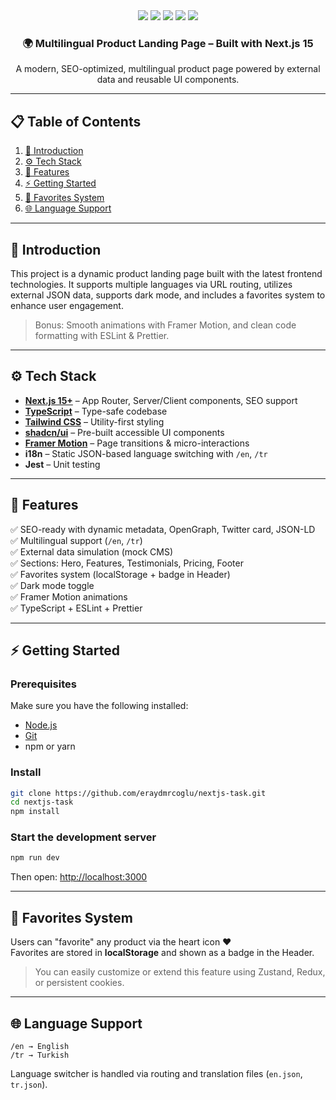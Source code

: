 <div align="center">
  <div>
    <img src="https://img.shields.io/badge/-Next.JS-black?style=for-the-badge&logoColor=white&logo=nextdotjs&color=black" />
    <img src="https://img.shields.io/badge/-Tailwind-06B6D4?style=for-the-badge&logo=tailwind-css&logoColor=white" />
    <img src="https://img.shields.io/badge/-shadcn/ui-EF4444?style=for-the-badge" />
    <img src="https://img.shields.io/badge/-TypeScript-3178C6?style=for-the-badge&logo=typescript&logoColor=white" />
    <img src="https://img.shields.io/badge/-FramerMotion-1E90FF?style=for-the-badge" />
  </div>

  <h3 align="center">🌍 Multilingual Product Landing Page – Built with Next.js 15</h3>

  <div align="center">
    A modern, SEO-optimized, multilingual product page powered by external data and reusable UI components.
  </div>
</div>

---

## 📋 Table of Contents

1. [🤖 Introduction](#-introduction)  
2. [⚙️ Tech Stack](#-tech-stack)  
3. [🔋 Features](#-features)  
4. [⚡ Getting Started](#-getting-started)  
5. [🧠 Favorites System](#-favorites-system)  
6. [🌐 Language Support](#-language-support)  

---

## 🤖 Introduction

This project is a dynamic product landing page built with the latest frontend technologies. It supports multiple languages via URL routing, utilizes external JSON data, supports dark mode, and includes a favorites system to enhance user engagement.

> Bonus: Smooth animations with Framer Motion, and clean code formatting with ESLint & Prettier.

---

## ⚙️ Tech Stack

- **[Next.js 15+](https://nextjs.org/)** – App Router, Server/Client components, SEO support  
- **[TypeScript](https://www.typescriptlang.org/)** – Type-safe codebase  
- **[Tailwind CSS](https://tailwindcss.com/)** – Utility-first styling  
- **[shadcn/ui](https://ui.shadcn.com/)** – Pre-built accessible UI components  
- **[Framer Motion](https://www.framer.com/motion/)** – Page transitions & micro-interactions  
- **i18n** – Static JSON-based language switching with `/en`, `/tr`  
- **Jest** – Unit testing

---

## 🔋 Features

✅ SEO-ready with dynamic metadata, OpenGraph, Twitter card, JSON-LD  
✅ Multilingual support (`/en`, `/tr`)  
✅ External data simulation (mock CMS)  
✅ Sections: Hero, Features, Testimonials, Pricing, Footer  
✅ Favorites system (localStorage + badge in Header)  
✅ Dark mode toggle  
✅ Framer Motion animations  
✅ TypeScript + ESLint + Prettier  

---

## ⚡ Getting Started

### Prerequisites

Make sure you have the following installed:

- [Node.js](https://nodejs.org/)
- [Git](https://git-scm.com/)
- npm or yarn

### Install

```bash
git clone https://github.com/eraydmrcoglu/nextjs-task.git
cd nextjs-task
npm install
```

### Start the development server

```bash
npm run dev
```

Then open: [http://localhost:3000](http://localhost:3000)

---

## 🧠 Favorites System

Users can "favorite" any product via the heart icon ❤️  
Favorites are stored in **localStorage** and shown as a badge in the Header.

> You can easily customize or extend this feature using Zustand, Redux, or persistent cookies.

---

## 🌐 Language Support

```text
/en → English  
/tr → Turkish
```

Language switcher is handled via routing and translation files (`en.json`, `tr.json`).
